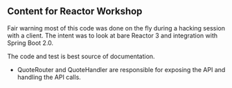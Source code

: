 ## Content for Reactor Workshop

Fair warning most of this code was done on the fly during a hacking session with a client.  The intent was to look at bare Reactor 3 and integration with Spring Boot 2.0.

The code and test is best source of documentation.

* QuoteRouter and QuoteHandler are responsible for exposing the API and handling the API calls.